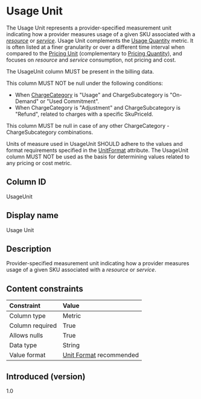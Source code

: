 # Usage Unit

The Usage Unit represents a provider-specified measurement unit indicating how a provider measures usage of a given SKU associated with a [*resource*](#glossary:resource) or [*service*](#glossary:service). Usage Unit complements the [Usage Quantity](#usagequantity) metric. It is often listed at a finer granularity or over a different time interval when compared to the [Pricing Unit](#pricingunit) (complementary to [Pricing Quantity](#pricingquantity)), and focuses on *resource* and *service* consumption, not pricing and cost.

The UsageUnit column MUST be present in the billing data.

This column MUST NOT be null under the following conditions:

* When [ChargeCategory](#chargecategory) is "Usage" and ChargeSubcategory is "On-Demand" or "Used Commitment".
* When ChargeCategory is "Adjustment" and ChargeSubcategory is "Refund", related to charges with a specific SkuPriceId.

This column MUST be null in case of any other ChargeCategory - ChargeSubcategory combinations.


Units of measure used in UsageUnit SHOULD adhere to the values and format requirements specified in the [UnitFormat](#unitformat) attribute. The UsageUnit column MUST NOT be used as the basis for determining values related to any pricing or cost metric.

## Column ID

UsageUnit

## Display name

Usage Unit

## Description

Provider-specified measurement unit indicating how a provider measures usage of a given SKU associated with a *resource* or *service*.

## Content constraints

|    Constraint   |      Value      |
|:----------------|:----------------|
| Column type     | Metric          |
| Column required | True            |
| Allows nulls    | True            |
| Data type       | String          |
| Value format    | [Unit Format](#unitformat) recommended |

## Introduced (version)

1.0

